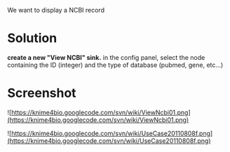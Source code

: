 We want to display a NCBI record
# Solution #
**create a new "View NCBI" sink.** in the config panel, select the node containing the ID (integer) and
the type of database (pubmed, gene, etc...)
# Screenshot #
![https://knime4bio.googlecode.com/svn/wiki/ViewNcbi01.png](https://knime4bio.googlecode.com/svn/wiki/ViewNcbi01.png)

![https://knime4bio.googlecode.com/svn/wiki/UseCase20110808f.png](https://knime4bio.googlecode.com/svn/wiki/UseCase20110808f.png)